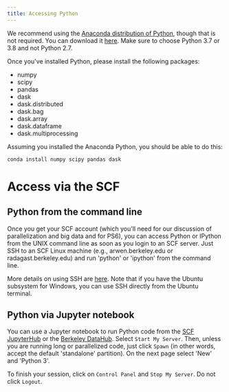 ```yaml
---
title: Accessing Python
---
```



We recommend using the [Anaconda distribution of Python](https://www.anaconda.com/distribution/), though that is not required. You can download it [here](https://www.anaconda.com/distribution/#download-section). Make sure to choose Python 3.7 or 3.8 and not Python 2.7.

Once you've installed Python, please install the following packages: 
- numpy
- scipy
- pandas
- dask
- dask.distributed
- dask.bag
- dask.array
- dask.dataframe
- dask.multiprocessing

Assuming you installed the Anaconda Python, you should be able to do this:

```
conda install numpy scipy pandas dask
```

# Access via the SCF

## Python from the command line

Once you get your SCF account (which you'll need for our discussion of parallelization and big data and for PS6), you can access Python or IPython from the UNIX command line as soon as you login to an SCF server. Just SSH to an SCF Linux machine (e.g., arwen.berkeley.edu or radagast.berkeley.edu) and run 'python' or 'ipython' from the command line.

More details on using SSH are [here](https://statistics.berkeley.edu/computing/ssh). Note that if you have the Ubuntu subsystem for Windows, you can use SSH directly from the Ubuntu terminal.

## Python via Jupyter notebook

You can use a Jupyter notebook to run Python code from the [SCF JupyterHub](https://jupyter.stat.berkeley.edu) or the [Berkeley DataHub](https://datahub.berkeley.edu). Select `Start My Server`. Then, unless you are running long or parallelized code, just click `Spawn` (in other words, accept the default 'standalone' partition). On the next page select 'New' and 'Python 3'. 

To finish your session, click on `Control Panel` and `Stop My Server`. Do not click `Logout`.
